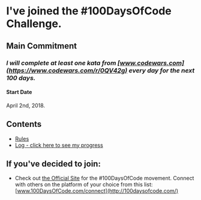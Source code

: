 # I've joined the #100DaysOfCode Challenge.

## Main Commitment
### *I will complete at least one kata from [www.codewars.com](https://www.codewars.com/r/0QV42g) every day for the next 100 days.*

#### Start Date
April 2nd, 2018.

## Contents
* [Rules](rules.md)
* [Log - click here to see my progress](r1-log.md)

## If you've decided to join:
* Check out [the Official Site](http://100daysofcode.com/) for the #100DaysOfCode movement. Connect with others on the platform of your choice from this list: [www.100DaysOfCode.com/connect](http://100daysofcode.com/)
